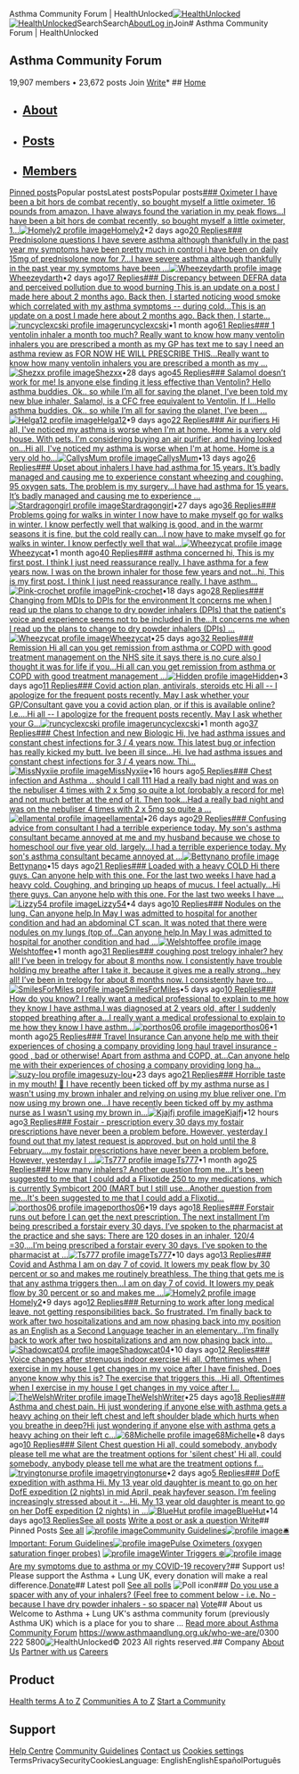 
 Asthma Community Forum | HealthUnlocked[![HealthUnlocked](https://images.hu-production.be/static/img/logos/healthunlocked-logo.svg)![HealthUnlocked](https://images.hu-production.be/static/img/logos/H-logo-speech-bubble-green.svg)](/)SearchSearch[About](https://about.healthunlocked.com)[Log in](/login)Join# Asthma Community Forum | HealthUnlocked
## Asthma Community Forum
19,907 members • 23,672 posts Join [Write](/asthmalunguk-asthma/posts/write)* ## [Home](/asthmalunguk-asthma)
* ## [About](/asthmalunguk-asthma/about)
* ## [Posts](/asthmalunguk-asthma/posts)
* ## [Members](/asthmalunguk-asthma/members)
[Pinned posts](/asthmalunguk-asthma/posts#pinned)Popular postsLatest postsPopular posts[### Oximeter
I have been a bit hors de combat recently, so bought myself a little oximeter, 16 pounds from amazon.
I have always found the variation in my peak flows...I have been a bit hors de combat recently, so bought myself a little oximeter, 1...](/asthmalunguk-asthma/posts/149252653/oximeter)[![Homely2 profile image]()](/user/Homely2)[Homely2](/user/Homely2)•2 days ago[20 Replies](/asthmalunguk-asthma/posts/149252653/oximeter?responses)[### Prednisolone questions
I have severe asthma although thankfully in the past year my symptoms have been pretty much in control i have been on daily 15mg of prednisolone now for 7...I have severe asthma although thankfully in the past year my symptoms have been ...](/asthmalunguk-asthma/posts/149249621/prednisolone-questions)[![Wheezeydarth profile image]()](/user/Wheezeydarth)[Wheezeydarth](/user/Wheezeydarth)•2 days ago[17 Replies](/asthmalunguk-asthma/posts/149249621/prednisolone-questions?responses)[### Discrepancy between DEFRA data and perceived pollution due to wood burning
This is an update on a post I made here about 2 months ago. Back then, I started noticing wood smoke which correlated with my asthma symptoms -- during cold...This is an update on a post I made here about 2 months ago. Back then, I starte...](/asthmalunguk-asthma/posts/149095274/discrepancy-between-defra-data-and-perceived-pollution-due-to-wood-burning)[![runcyclexcski profile image]()](/user/runcyclexcski)[runcyclexcski](/user/runcyclexcski)•1 month ago[61 Replies](/asthmalunguk-asthma/posts/149095274/discrepancy-between-defra-data-and-perceived-pollution-due-to-wood-burning?responses)[### 1 ventolin inhaler a month too much?
Really want to know how many ventolin inhalers you are prescribed a month as my GP has text me to say I need an asthma review as FOR NOW HE WILL PRESCRIBE THIS...Really want to know how many ventolin inhalers you are prescribed a month as my ...](/asthmalunguk-asthma/posts/149138991/1-ventolin-inhaler-a-month-too-much)[![Shezxx profile image]()](/user/Shezxx)[Shezxx](/user/Shezxx)•28 days ago[45 Replies](/asthmalunguk-asthma/posts/149138991/1-ventolin-inhaler-a-month-too-much?responses)[### Salamol doesn’t work for me! Is anyone else finding it less effective than Ventolin?
Hello asthma buddies, 
Ok.. so while I’m all for saving the planet, I’ve been told my new blue inhaler, Salamol, is a CFC free equivalent to Ventolin. If I...Hello asthma buddies, 
Ok.. so while I’m all for saving the planet, I’ve been ...](/asthmalunguk-asthma/posts/149221919/salamol-doesn-t-work-for-me-is-anyone-else-finding-it-less-effective-than-ventolin)[![Helga12 profile image]()](/user/Helga12)[Helga12](/user/Helga12)•9 days ago[22 Replies](/asthmalunguk-asthma/posts/149221919/salamol-doesn-t-work-for-me-is-anyone-else-finding-it-less-effective-than-ventolin?responses)[### Air purifiers
Hi all,
I've noticed my asthma is worse when I'm at home. Home is a very old house. With pets.
I'm considering buying an air purifier, and having looked on...Hi all,
I've noticed my asthma is worse when I'm at home. Home is a very old ho...](/asthmalunguk-asthma/posts/149203008/air-purifiers)[![CallysMum profile image]()](/user/CallysMum)[CallysMum](/user/CallysMum)•13 days ago[26 Replies](/asthmalunguk-asthma/posts/149203008/air-purifiers?responses)[### Upset about inhalers
I have had asthma for 15 years.
It’s badly managed and causing me to experience constant wheezing and coughing. 95 oxygen sats. 
The problem is my surgery...I have had asthma for 15 years.
It’s badly managed and causing me to experience ...](/asthmalunguk-asthma/posts/149143640/upset-about-inhalers)[![Stardragongirl profile image]()](/user/Stardragongirl)[Stardragongirl](/user/Stardragongirl)•27 days ago[36 Replies](/asthmalunguk-asthma/posts/149143640/upset-about-inhalers?responses)[### Problems going for walks in winter
I now have to make myself go for walks in winter. I know perfectly well that walking is good, and in the warmr seasons it is fine, but the cold really can...I now have to make myself go for walks in winter. I know perfectly well that wal...](/asthmalunguk-asthma/posts/149112008/problems-going-for-walks-in-winter)[![Wheezycat profile image]()](/user/Wheezycat)[Wheezycat](/user/Wheezycat)•1 month ago[40 Replies](/asthmalunguk-asthma/posts/149112008/problems-going-for-walks-in-winter?responses)[### asthma concerned
hi,
This is my first post. I think I just need reassurance really. I have asthma for a few years now. I was on the brown inhaler for those few years and not...hi,
This is my first post. I think I just need reassurance really. I have asthm...](/asthmalunguk-asthma/posts/149179354/asthma-concerned)[![Pink-crochet profile image]()](/user/Pink-crochet)[Pink-crochet](/user/Pink-crochet)•18 days ago[28 Replies](/asthmalunguk-asthma/posts/149179354/asthma-concerned?responses)[### Changing from MDIs to DPIs for the environment
It concerns me when I read up the plans to change to dry powder inhalers (DPIs) that the patient's voice and experience seems not to be included in the...It concerns me when I read up the plans to change to dry powder inhalers (DPIs) ...](/asthmalunguk-asthma/posts/149149862/changing-from-mdis-to-dpis-for-the-environment)[![Wheezycat profile image]()](/user/Wheezycat)[Wheezycat](/user/Wheezycat)•25 days ago[32 Replies](/asthmalunguk-asthma/posts/149149862/changing-from-mdis-to-dpis-for-the-environment?responses)[### Remission
Hi all can you get remission from asthma or COPD with good treatment management on the NHS site it says there is no cure also I thought it was for life if you...Hi all can you get remission from asthma or COPD with good treatment management ...](/asthmalunguk-asthma/posts/149246366/remission)[![Hidden profile image]()](/user/Hidden)[Hidden](/user/Hidden)•3 days ago[11 Replies](/asthmalunguk-asthma/posts/149246366/remission?responses)[### Covid action plan, antivirals, steroids etc
Hi all --
I apologize for the frequent posts recently. May I ask whether your GP/Consultant gave you a covid action plan, or if this is available online? I.e....Hi all --
I apologize for the frequent posts recently. May I ask whether your G...](/asthmalunguk-asthma/posts/149103934/covid-action-plan-antivirals-steroids-etc)[![runcyclexcski profile image]()](/user/runcyclexcski)[runcyclexcski](/user/runcyclexcski)•1 month ago[37 Replies](/asthmalunguk-asthma/posts/149103934/covid-action-plan-antivirals-steroids-etc?responses)[### Chest Infection and new Biologic
Hi, Ive had asthma issues and constant chest infections for 3 / 4 years now. This latest bug or infection has really kicked my butt. Ive been ill since...Hi, Ive had asthma issues and constant chest infections for 3 / 4 years now. Thi...](/asthmalunguk-asthma/posts/149257437/chest-infection-and-new-biologic)[![MissNyxiie profile image]()](/user/MissNyxiie)[MissNyxiie](/user/MissNyxiie)•16 hours ago[5 Replies](/asthmalunguk-asthma/posts/149257437/chest-infection-and-new-biologic?responses)[### Chest infection and Asthma .. should I call 111
Had a really bad night and was on the nebuliser 4 times with 2 x 5mg so quite a lot (probably a record for me) and not much better at the end of it. Then took...Had a really bad night and was on the nebuliser 4 times with 2 x 5mg so quite a ...](/asthmalunguk-asthma/posts/149147552/chest-infection-and-asthma-should-i-call-111)[![ellamental profile image]()](/user/ellamental)[ellamental](/user/ellamental)•26 days ago[29 Replies](/asthmalunguk-asthma/posts/149147552/chest-infection-and-asthma-should-i-call-111?responses)[### Confusing advice from consultant
I had a terrible experience today. My son's asthma consultant became annoyed at me and my husband because we chose to homeschool our five year old, largely...I had a terrible experience today. My son's asthma consultant became annoyed at ...](/asthmalunguk-asthma/posts/149195621/confusing-advice-from-consultant)[![Bettynano profile image]()](/user/Bettynano)[Bettynano](/user/Bettynano)•15 days ago[21 Replies](/asthmalunguk-asthma/posts/149195621/confusing-advice-from-consultant?responses)[### Loaded with a heavy COLD
Hi there guys.
Can anyone help with this one. For the last two weeks I have had a heavy cold. Coughing, and bringing up heaps of mucus. I feel actually...Hi there guys.
Can anyone help with this one. For the last two weeks I have ...](/asthmalunguk-asthma/posts/149244640/loaded-with-a-heavy-cold)[![Lizzy54 profile image]()](/user/Lizzy54)[Lizzy54](/user/Lizzy54)•4 days ago[10 Replies](/asthmalunguk-asthma/posts/149244640/loaded-with-a-heavy-cold?responses)[### Nodules on the lung.
Can anyone help.In May I was admitted to hospital for another condition and had an abdominal CT scan. It was noted that there were nodules on my lungs (top of...Can anyone help.In May I was admitted to hospital for another condition and had ...](/asthmalunguk-asthma/posts/149106671/nodules-on-the-lung)[![Welshtoffee profile image]()](/user/Welshtoffee)[Welshtoffee](/user/Welshtoffee)•1 month ago[31 Replies](/asthmalunguk-asthma/posts/149106671/nodules-on-the-lung?responses)[### coughing post trelogy inhaler?
hey all! 
I’ve been in trelogy for about 8 months now. I consistently have trouble holding my breathe after I take it, because it gives me a really strong...hey all! 
I’ve been in trelogy for about 8 months now. I consistently have tro...](/asthmalunguk-asthma/posts/149241090/coughing-post-trelogy-inhaler)[![SmilesForMiles profile image]()](/user/SmilesForMiles)[SmilesForMiles](/user/SmilesForMiles)•5 days ago[10 Replies](/asthmalunguk-asthma/posts/149241090/coughing-post-trelogy-inhaler?responses)[### How do you know?
I really want a medical professional to explain to me how they know I have asthma.I was diagnosed at 2 years old, after I suddenly stopped breathing after a...I really want a medical professional to explain to me how they know I have asthm...](/asthmalunguk-asthma/posts/149126576/how-do-you-know)[![porthos06 profile image]()](/user/porthos06)[porthos06](/user/porthos06)•1 month ago[25 Replies](/asthmalunguk-asthma/posts/149126576/how-do-you-know?responses)[### Travel Insurance
Can anyone help me with their experiences of chosing a company providing long haul travel insurance - good , bad or otherwise!
Apart from asthma and COPD, at...Can anyone help me with their experiences of chosing a company providing long ha...](/asthmalunguk-asthma/posts/149159341/travel-insurance)[![suzy-lou profile image]()](/user/suzy-lou)[suzy-lou](/user/suzy-lou)•23 days ago[21 Replies](/asthmalunguk-asthma/posts/149159341/travel-insurance?responses)[### Horrible taste in my mouth! 🤢
I have recently been ticked off by my asthma nurse as I wasn't using my brown inhaler and relying on using my blue reliver one. I'm now using my brown one...I have recently been ticked off by my asthma nurse as I wasn't using my brown in...](/asthmalunguk-asthma/posts/149258237/horrible-taste-in-my-mouth)[![Kjajfj profile image]()](/user/Kjajfj)[Kjajfj](/user/Kjajfj)•12 hours ago[3 Replies](/asthmalunguk-asthma/posts/149258237/horrible-taste-in-my-mouth?responses)[### Fostair - prescription every 30 days
my fostair prescriptions have never been a problem before. However, yesterday I found out that my latest request is approved, but on hold until the 8 February....my fostair prescriptions have never been a problem before. However, yesterday I ...](/asthmalunguk-asthma/posts/149086340/fostair-prescription-every-30-days)[![Ts777 profile image]()](/user/Ts777)[Ts777](/user/Ts777)•1 month ago[25 Replies](/asthmalunguk-asthma/posts/149086340/fostair-prescription-every-30-days?responses)[### How many inhalers?
Another question from me...It's been suggested to me that I could add a Flixotide 250 to my medications, which is currently Symbicort 200 (MART but I still use...Another question from me...It's been suggested to me that I could add a Flixotid...](/asthmalunguk-asthma/posts/149177963/how-many-inhalers)[![porthos06 profile image]()](/user/porthos06)[porthos06](/user/porthos06)•19 days ago[18 Replies](/asthmalunguk-asthma/posts/149177963/how-many-inhalers?responses)[### Forstair runs out before I can get the next prescription. The next installment
I’m being prescribed a forstair every 30 days. I’ve spoken to the pharmacist at the practice and she says:
There are 120 doses in an inhaler, 120/4 =30,...I’m being prescribed a forstair every 30 days. I’ve spoken to the pharmacist at ...](/asthmalunguk-asthma/posts/149214770/forstair-runs-out-before-i-can-get-the-next-prescription-the-next-installment)[![Ts777 profile image]()](/user/Ts777)[Ts777](/user/Ts777)•10 days ago[13 Replies](/asthmalunguk-asthma/posts/149214770/forstair-runs-out-before-i-can-get-the-next-prescription-the-next-installment?responses)[### Covid and Asthma
I am on day 7 of covid. It lowers my peak flow by 30 percent or so and makes me routinely breathless.
The thing that gets me is that any asthma triggers then...I am on day 7 of covid. It lowers my peak flow by 30 percent or so and makes me ...](/asthmalunguk-asthma/posts/149220373/covid-and-asthma)[![Homely2 profile image]()](/user/Homely2)[Homely2](/user/Homely2)•9 days ago[12 Replies](/asthmalunguk-asthma/posts/149220373/covid-and-asthma?responses)[### Returning to work after long medical leave, not getting responsibilities back. So frustrated.
I’m finally back to work after two hospitalizations and am now phasing back into my position as an English as a Second Language teacher in an elementary...I’m finally back to work after two hospitalizations and am now phasing back into...](/asthmalunguk-asthma/posts/149213914/returning-to-work-after-long-medical-leave-not-getting-responsibilities-back-so-frustrated)[![Shadowcat04 profile image]()](/user/Shadowcat04)[Shadowcat04](/user/Shadowcat04)•10 days ago[12 Replies](/asthmalunguk-asthma/posts/149213914/returning-to-work-after-long-medical-leave-not-getting-responsibilities-back-so-frustrated?responses)[### Voice changes after strenuous indoor exercise
Hi all, Oftentimes when I exercise in my house I get changes in my voice after I have finished. Does anyone know why this is? The exercise that triggers this...Hi all, Oftentimes when I exercise in my house I get changes in my voice after I...](/asthmalunguk-asthma/posts/149149972/voice-changes-after-strenuous-indoor-exercise)[![TheWelshWriter profile image]()](/user/TheWelshWriter)[TheWelshWriter](/user/TheWelshWriter)•25 days ago[18 Replies](/asthmalunguk-asthma/posts/149149972/voice-changes-after-strenuous-indoor-exercise?responses)[### Asthma and chest pain.
Hi just wondering if anyone else with asthma gets a heavy aching on their left chest and left shoulder blade which hurts when you breathe in deep?Hi just wondering if anyone else with asthma gets a heavy aching on their left c...](/asthmalunguk-asthma/posts/149224964/asthma-and-chest-pain)[![68Michelle profile image]()](/user/68Michelle)[68Michelle](/user/68Michelle)•8 days ago[10 Replies](/asthmalunguk-asthma/posts/149224964/asthma-and-chest-pain?responses)[### Silent Chest question
Hi all, could somebody, anybody please tell me what are the treatment options for 'silent chest'
Hi all, could somebody, anybody please tell me what are the treatment options f...](/asthmalunguk-asthma/posts/149250455/silent-chest-question)[![tryingtonurse profile image]()](/user/tryingtonurse)[tryingtonurse](/user/tryingtonurse)•2 days ago[5 Replies](/asthmalunguk-asthma/posts/149250455/silent-chest-question?responses)[### DofE expedition with asthma
Hi. My 13 year old daughter is meant to go on her DofE expedition (2 nights) in mid April, peak hayfever season. I’m feeling increasingly stressed about it -...Hi. My 13 year old daughter is meant to go on her DofE expedition (2 nights) in ...](/asthmalunguk-asthma/posts/149198048/dofe-expedition-with-asthma)[![BlueHut profile image]()](/user/BlueHut)[BlueHut](/user/BlueHut)•14 days ago[13 Replies](/asthmalunguk-asthma/posts/149198048/dofe-expedition-with-asthma?responses)[See all posts](/asthmalunguk-asthma/posts) [Write a post or ask a question Write](/asthmalunguk-asthma/posts/write)## Pinned Posts
[See all](/asthmalunguk-asthma/posts#pinned) [![ profile image]()Community Guidelines](/asthmalunguk-asthma/posts/143472402/community-guidelines)[![ profile image]()🛎️Important: Forum Guidelines](/asthmalunguk-asthma/posts/144950508/important-forum-guidelines)[![ profile image]()Pulse Oximeters (oxygen saturation finger probes)](/asthmalunguk-asthma/posts/143727735/pulse-oximeters-oxygen-saturation-finger-probes) [![ profile image]()Winter Triggers ❄️](/asthmalunguk-asthma/posts/147423000/winter-triggers)[![ profile image]()Are my symptoms due to asthma or my COVID-19 recovery?](/asthmalunguk-asthma/posts/143921842/are-my-symptoms-due-to-asthma-or-my-covid-19-recovery)## Support us!
Please support the Asthma + Lung UK, every donation will make a real difference.[Donate](https://action.asthmaandlung.org.uk/page/99141/donate/1?ea.tracking.id=DonateAsk_MainDonateMicrosite)## Latest poll
[See all polls](/asthmalunguk-asthma/polls) ![Poll icon](https://images.hu-production.be/static/img/icon-poll.png)### [Do you use a spacer with any of your inhalers? (Feel free to comment below - i.e. No - because I have dry powder inhalers - so spacer na)](/asthmalunguk-asthma/polls/149252887/do-you-use-a-spacer-with-any-of-your-inhalers-feel-free-to-comment-below-i-e-no-because-i-have-dry-powder-inhalers-so-spacer-na)
[Vote](/asthmalunguk-asthma/polls/149252887/do-you-use-a-spacer-with-any-of-your-inhalers-feel-free-to-comment-below-i-e-no-because-i-have-dry-powder-inhalers-so-spacer-na)## About us
Welcome to Asthma + Lung UK's asthma community forum (previously Asthma UK) which is a place for you to share ...
 [Read more about Asthma Community Forum](/asthmalunguk-asthma/about) <https://www.asthmaandlung.org.uk/who-we-are/>0300 222 5800![HealthUnlocked]()© 2023 All rights reserved.## Company
[About Us](https://about.healthunlocked.com)
[Partner with us](https://about.healthunlocked.com)
[Careers](https://about.healthunlocked.com/careers)
## Product
[Health terms A to Z](/tags)
[Communities A to Z](/communities)
[Start a Community](https://about.healthunlocked.com/start-a-community)
## Support
[Help Centre](#)
[Community Guidelines](#)
[Contact us](https://about.healthunlocked.com/contact-us)
[Cookies settings](#)
TermsPrivacySecurityCookiesLanguage: EnglishEnglishEspañolPortuguês